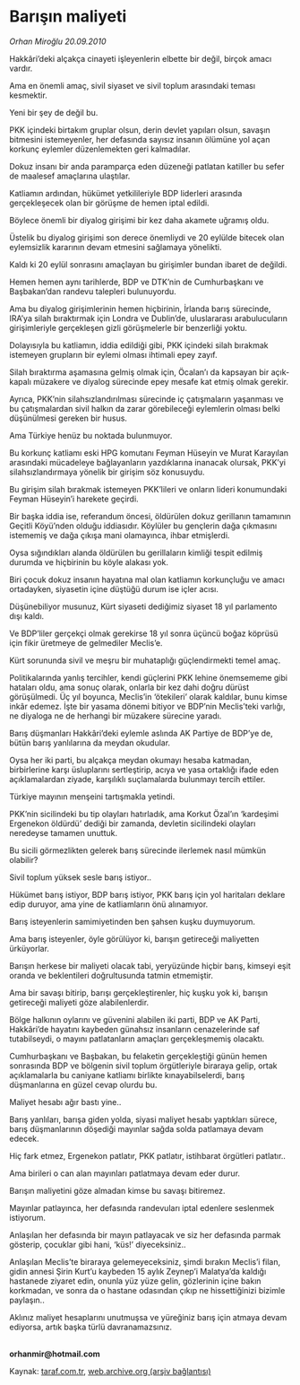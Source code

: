 # Barışın maliyeti

*Orhan Miroğlu 20.09.2010*

<div class="yazi"><p>Hakkâri’deki alçakça cinayeti işleyenlerin elbette bir değil, birçok amacı vardır.</p>
<p>Ama en önemli amaç, sivil siyaset ve sivil toplum arasındaki teması kesmektir. </p>
<p>Yeni bir şey de değil bu. </p>
<p>PKK içindeki birtakım gruplar olsun, derin devlet yapıları olsun, savaşın bitmesini istemeyenler, her defasında sayısız insanın ölümüne yol açan korkunç eylemler düzenlemekten geri kalmadılar.</p>
<p>Dokuz insanı bir anda paramparça eden düzeneği patlatan katiller bu sefer de maalesef amaçlarına ulaştılar. </p>
<p>Katliamın ardından, hükümet yetkilileriyle BDP liderleri arasında gerçekleşecek olan bir görüşme de hemen iptal edildi. </p>
<p>Böylece önemli bir diyalog girişimi bir kez daha akamete uğramış oldu.</p>
<p>Üstelik bu diyalog girişimi son derece önemliydi ve 20 eylülde bitecek olan eylemsizlik kararının devam etmesini sağlamaya yönelikti.</p>
<p>Kaldı ki 20 eylül sonrasını amaçlayan bu girişimler bundan ibaret de değildi. </p>
<p>Hemen hemen aynı tarihlerde, BDP ve DTK’nin de Cumhurbaşkanı ve Başbakan’dan randevu talepleri bulunuyordu.</p>
<p>Ama bu diyalog girişimlerinin hemen hiçbirinin, İrlanda barış sürecinde, IRA’ya silah bıraktırmak için Londra ve Dublin’de, uluslararası arabulucuların girişimleriyle gerçekleşen gizli görüşmelerle bir benzerliği yoktu. </p>
<p>Dolayısıyla bu katliamın, iddia edildiği gibi, PKK içindeki silah bırakmak istemeyen grupların bir eylemi olması ihtimali epey zayıf.</p>
<p>Silah bıraktırma aşamasına gelmiş olmak için, Öcalan’ı da kapsayan bir açık-kapalı müzakere ve diyalog sürecinde epey mesafe kat etmiş olmak gerekir.</p>
<p>Ayrıca, PKK’nin silahsızlandırılması sürecinde iç çatışmaların yaşanması ve bu çatışmalardan sivil halkın da zarar görebileceği eylemlerin olması belki düşünülmesi gereken bir husus. </p>
<p>Ama Türkiye henüz bu noktada bulunmuyor.</p>
<p>Bu korkunç katliamı eski HPG komutanı Feyman Hüseyin ve Murat Karayılan arasındaki mücadeleye bağlayanların yazdıklarına inanacak olursak, PKK’yi silahsızlandırmaya yönelik bir girişim söz konusuydu. </p>
<p>Bu girişim silah bırakmak istemeyen PKK’lileri ve onların lideri konumundaki Feyman Hüseyin’i harekete geçirdi. </p>
<p>Bir başka iddia ise, referandum öncesi, öldürülen dokuz gerillanın tamamının Geçitli Köyü’nden olduğu iddiasıdır. Köylüler bu gençlerin dağa çıkmasını istememiş ve dağa çıkışa mani olamayınca, ihbar etmişlerdi. </p>
<p>Oysa sığındıkları alanda öldürülen bu gerillaların kimliği tespit edilmiş durumda ve hiçbirinin bu köyle alakası yok.</p>
<p>Biri çocuk dokuz insanın hayatına mal olan katliamın korkunçluğu ve amacı ortadayken, siyasetin içine düştüğü durum ise içler acısı.</p>
<p>Düşünebiliyor musunuz, Kürt siyaseti dediğimiz siyaset 18 yıl parlamento dışı kaldı. </p>
<p>Ve BDP’liler gerçekçi olmak gerekirse 18 yıl sonra üçüncü boğaz köprüsü için fikir üretmeye de gelmediler Meclis’e.</p>
<p>Kürt sorununda sivil ve meşru bir muhataplığı güçlendirmekti temel amaç.</p>
<p>Politikalarında yanlış tercihler, kendi güçlerini PKK lehine önemsememe gibi hataları oldu, ama sonuç olarak, onlarla bir kez dahi doğru dürüst görüşülmedi. Üç yıl boyunca, Meclis’in ‘ötekileri’ olarak kaldılar, bunu kimse inkâr edemez. İşte bir yasama dönemi bitiyor ve BDP’nin Meclis’teki varlığı, ne diyaloga ne de herhangi bir müzakere sürecine yaradı. </p>
<p>Barış düşmanları Hakkâri’deki eylemle aslında AK Partiye de BDP’ye de, bütün barış yanlılarına da meydan okudular.</p>
<p>Oysa her iki parti, bu alçakça meydan okumayı hesaba katmadan, birbirlerine karşı üsluplarını sertleştirip, acıya ve yasa ortaklığı ifade eden açıklamalardan ziyade, karşılıklı suçlamalarda bulunmayı tercih ettiler. </p>
<p>Türkiye mayının menşeini tartışmakla yetindi.</p>
<p>PKK’nin sicilindeki bu tip olayları hatırladık, ama Korkut Özal’ın ‘kardeşimi Ergenekon öldürdü’ dediği bir zamanda, devletin sicilindeki olayları neredeyse tamamen unuttuk.</p>
<p>Bu sicili görmezlikten gelerek barış sürecinde ilerlemek nasıl mümkün olabilir? </p>
<p>Sivil toplum yüksek sesle barış istiyor..</p>
<p>Hükümet barış istiyor, BDP barış istiyor, PKK barış için yol haritaları deklare edip duruyor, ama yine de katliamların önü alınamıyor. </p>
<p>Barış isteyenlerin samimiyetinden ben şahsen kuşku duymuyorum. </p>
<p>Ama barış isteyenler, öyle görülüyor ki, barışın getireceği maliyetten ürküyorlar.</p>
<p>Barışın herkese bir maliyeti olacak tabi, yeryüzünde hiçbir barış, kimseyi eşit oranda ve beklentileri doğrultusunda tatmin etmemiştir. </p>
<p>Ama bir savaşı bitirip, barışı gerçekleştirenler, hiç kuşku yok ki, barışın getireceği maliyeti göze alabilenlerdir.</p>
<p>Bölge halkının oylarını ve güvenini alabilen iki parti, BDP ve AK Parti, Hakkâri’de hayatını kaybeden günahsız insanların cenazelerinde saf tutabilseydi, o mayını patlatanların amaçları gerçekleşmemiş olacaktı. </p>
<p>Cumhurbaşkanı ve Başbakan, bu felaketin gerçekleştiği günün hemen sonrasında BDP ve bölgenin sivil toplum örgütleriyle biraraya gelip, ortak açıklamalarla bu caniyane katliamı birlikte kınayabilselerdi, barış düşmanlarına en güzel cevap olurdu bu. </p>
<p>Maliyet hesabı ağır bastı yine..</p>
<p>Barış yanlıları, barışa giden yolda, siyasi maliyet hesabı yaptıkları sürece, barış düşmanlarının döşediği mayınlar sağda solda patlamaya devam edecek.</p>
<p>Hiç fark etmez, Ergenekon patlatır, PKK patlatır, istihbarat örgütleri patlatır..</p>
<p>Ama birileri o can alan mayınları patlatmaya devam eder durur.</p>
<p>Barışın maliyetini göze almadan kimse bu savaşı bitiremez.</p>
<p>Mayınlar patlayınca, her defasında randevuları iptal edenlere seslenmek istiyorum.</p>
<p>Anlaşılan her defasında bir mayın patlayacak ve siz her defasında parmak gösterip, çocuklar gibi hani, ‘küs!’ diyeceksiniz..</p>
<p>Anlaşılan Meclis’te biraraya gelemeyeceksiniz, şimdi bırakın Meclis’i filan, gidin annesi Şirin Kurt’u kaybeden 15 aylık Zeynep’i Malatya’da kaldığı hastanede ziyaret edin, onunla yüz yüze gelin, gözlerinin içine bakın korkmadan, ve sonra da o hastane odasından çıkıp ne hissettiğinizi bizimle paylaşın..</p>
<p>Aklınız maliyet hesaplarını unutmuşsa ve yüreğiniz barış için atmaya devam ediyorsa, artık başka türlü davranamazsınız.</p>
<p><b><br/>orhanmir@hotmail.com</b></p></div>

Kaynak: [taraf.com.tr](http://www.taraf.com.tr:80/orhan-miroglu/makale-barisin-maliyeti.htm), [web.archive.org (arşiv bağlantısı)](http://web.archive.org/web/20100923073843/http://www.taraf.com.tr:80/orhan-miroglu/makale-barisin-maliyeti.htm)
